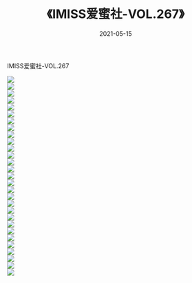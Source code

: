 ﻿---
layout: post
title:  《IMISS爱蜜社-VOL.267》
date:   2021-05-15
img: http://img.660000.xyz/Sharelink/网络美图/2021/IMISS爱蜜社-VOL.267/000.jpg
categories: [美女, 清纯, 唯美]
---

IMISS爱蜜社-VOL.267

  ![](http://img.660000.xyz/Sharelink/网络美图/2021/IMISS爱蜜社-VOL.267/001.jpg) <br> ![](http://img.660000.xyz/Sharelink/网络美图/2021/IMISS爱蜜社-VOL.267/002.jpg) <br> ![](http://img.660000.xyz/Sharelink/网络美图/2021/IMISS爱蜜社-VOL.267/003.jpg) <br> ![](http://img.660000.xyz/Sharelink/网络美图/2021/IMISS爱蜜社-VOL.267/004.jpg) <br> ![](http://img.660000.xyz/Sharelink/网络美图/2021/IMISS爱蜜社-VOL.267/005.jpg) <br> ![](http://img.660000.xyz/Sharelink/网络美图/2021/IMISS爱蜜社-VOL.267/006.jpg) <br> ![](http://img.660000.xyz/Sharelink/网络美图/2021/IMISS爱蜜社-VOL.267/007.jpg) <br> ![](http://img.660000.xyz/Sharelink/网络美图/2021/IMISS爱蜜社-VOL.267/008.jpg) <br> ![](http://img.660000.xyz/Sharelink/网络美图/2021/IMISS爱蜜社-VOL.267/009.jpg) <br> ![](http://img.660000.xyz/Sharelink/网络美图/2021/IMISS爱蜜社-VOL.267/010.jpg) <br> ![](http://img.660000.xyz/Sharelink/网络美图/2021/IMISS爱蜜社-VOL.267/011.jpg) <br> ![](http://img.660000.xyz/Sharelink/网络美图/2021/IMISS爱蜜社-VOL.267/012.jpg) <br> ![](http://img.660000.xyz/Sharelink/网络美图/2021/IMISS爱蜜社-VOL.267/013.jpg) <br> ![](http://img.660000.xyz/Sharelink/网络美图/2021/IMISS爱蜜社-VOL.267/014.jpg) <br> ![](http://img.660000.xyz/Sharelink/网络美图/2021/IMISS爱蜜社-VOL.267/015.jpg) <br> ![](http://img.660000.xyz/Sharelink/网络美图/2021/IMISS爱蜜社-VOL.267/016.jpg) <br> ![](http://img.660000.xyz/Sharelink/网络美图/2021/IMISS爱蜜社-VOL.267/017.jpg) <br> ![](http://img.660000.xyz/Sharelink/网络美图/2021/IMISS爱蜜社-VOL.267/018.jpg) <br> ![](http://img.660000.xyz/Sharelink/网络美图/2021/IMISS爱蜜社-VOL.267/019.jpg) <br> ![](http://img.660000.xyz/Sharelink/网络美图/2021/IMISS爱蜜社-VOL.267/020.jpg) <br> ![](http://img.660000.xyz/Sharelink/网络美图/2021/IMISS爱蜜社-VOL.267/021.jpg) <br> ![](http://img.660000.xyz/Sharelink/网络美图/2021/IMISS爱蜜社-VOL.267/022.jpg) <br> ![](http://img.660000.xyz/Sharelink/网络美图/2021/IMISS爱蜜社-VOL.267/023.jpg) <br> ![](http://img.660000.xyz/Sharelink/网络美图/2021/IMISS爱蜜社-VOL.267/024.jpg) <br> ![](http://img.660000.xyz/Sharelink/网络美图/2021/IMISS爱蜜社-VOL.267/025.jpg) <br> ![](http://img.660000.xyz/Sharelink/网络美图/2021/IMISS爱蜜社-VOL.267/026.jpg) <br> ![](http://img.660000.xyz/Sharelink/网络美图/2021/IMISS爱蜜社-VOL.267/027.jpg) <br> ![](http://img.660000.xyz/Sharelink/网络美图/2021/IMISS爱蜜社-VOL.267/028.jpg) <br> ![](http://img.660000.xyz/Sharelink/网络美图/2021/IMISS爱蜜社-VOL.267/029.jpg) <br>